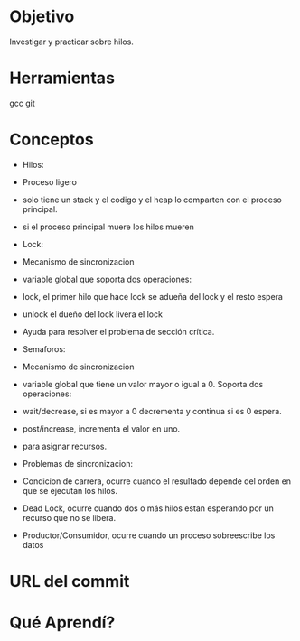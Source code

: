 # Objetivo

Investigar y practicar sobre hilos.

# Herramientas

gcc
git

# Conceptos

+ Hilos:
 + Proceso ligero
 + solo tiene un stack y el codigo y el heap lo comparten con el proceso principal.
 + si el proceso principal muere los hilos mueren

+ Lock:
 + Mecanismo de sincronizacion
 + variable global que soporta dos operaciones:
  + lock, el primer hilo que hace lock se adueña del lock y el resto espera
  + unlock el dueño del lock livera el lock
 + Ayuda para resolver el problema de sección crítica.

+ Semaforos:
 + Mecanismo de sincronizacion
 + variable global que tiene un valor mayor o igual a 0. Soporta dos operaciones:
  + wait/decrease, si es mayor a 0 decrementa y continua si es 0 espera.
  + post/increase, incrementa el valor en uno.
 + para asignar recursos.

+ Problemas de sincronizacion:
 + Condicion de carrera, ocurre cuando el resultado depende del orden en que se ejecutan los hilos.
 + Dead Lock, ocurre cuando dos o más hilos estan esperando por un recurso que no se libera.
 + Productor/Consumidor, ocurre cuando un proceso sobreescribe los datos

# URL del commit

# Qué Aprendí?
